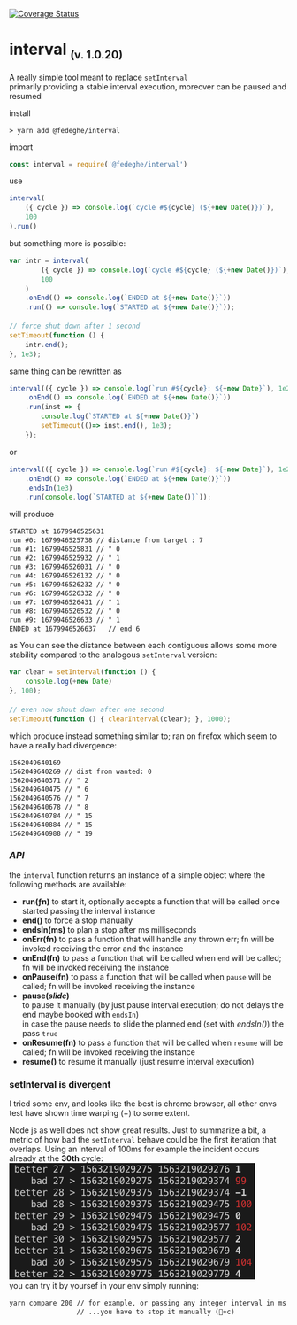 [![Coverage Status](https://coveralls.io/repos/github/fedeghe/interval/badge.svg?branch=master)](https://coveralls.io/github/fedeghe/interval?branch=master)  
# interval <sub><small>(v. 1.0.20)</small></sub>

A really simple tool meant to replace `setInterval`  
primarily providing a stable interval execution, moreover can be paused and resumed

install
``` shell
> yarn add @fedeghe/interval 
```
import 
``` js
const interval = require('@fedeghe/interval')
```

use 
``` js
interval(
    ({ cycle }) => console.log(`cycle #${cycle} (${+new Date()})`),
    100
).run()
```
but something more is possible:
``` js
var intr = interval(
        ({ cycle }) => console.log(`cycle #${cycle} (${+new Date()})`),
        100
    )
    .onEnd(() => console.log(`ENDED at ${+new Date()}`))
    .run(() => console.log(`STARTED at ${+new Date()}`));

// force shut down after 1 second
setTimeout(function () {
    intr.end();
}, 1e3);
```
same thing can be rewritten as 
```js
interval(({ cycle }) => console.log(`run #${cycle}: ${+new Date}`), 1e2)
    .onEnd(() => console.log(`ENDED at ${+new Date()}`))
    .run(inst => {
        console.log(`STARTED at ${+new Date()}`)
        setTimeout(()=> inst.end(), 1e3);
    });
```
or
``` js
interval(({ cycle }) => console.log(`run #${cycle}: ${+new Date}`), 1e2)
    .onEnd(() => console.log(`ENDED at ${+new Date()}`))
    .endsIn(1e3)
    .run(console.log(`STARTED at ${+new Date()}`));
```

will produce

```
STARTED at 1679946525631
run #0: 1679946525738 // distance from target : 7
run #1: 1679946525831 // " 0
run #2: 1679946525932 // " 1
run #3: 1679946526031 // " 0
run #4: 1679946526132 // " 0
run #5: 1679946526232 // " 0
run #6: 1679946526332 // " 0
run #7: 1679946526431 // " 1
run #8: 1679946526532 // " 0
run #9: 1679946526633 // " 1
ENDED at 1679946526637   // end 6
```
as You can see the distance between each contiguous allows some more stability compared to the analogous `setInterval` version:

``` js
var clear = setInterval(function () {
    console.log(+new Date)
}, 100);

// even now shout down after one second
setTimeout(function () { clearInterval(clear); }, 1000);
```
which produce instead something similar to; ran on firefox which seem to have a really bad divergence:
```
1562049640169
1562049640269 // dist from wanted: 0
1562049640371 // " 2
1562049640475 // " 6
1562049640576 // " 7
1562049640678 // " 8
1562049640784 // " 15
1562049640884 // " 15
1562049640988 // " 19
```
### _API_
the `interval` function returns an instance of a simple object where the following methods are available:
- **run(ƒn)** to start it, optionally accepts a function that will be called once started passing the interval instance
- **end()** to force a stop manually
- **endsIn(ms)** to plan a stop after ms milliseconds
- **onErr(fn)** to pass a function that will handle any thrown err; fn will be invoked receiving the error and the instance
- **onEnd(fn)** to pass a function that will be called when `end` will be called; fn will be invoked receiving the instance  
- **onPause(fn)** to pass a function that will be called when `pause` will be called; fn will be invoked receiving the instance 
- **pause(_slide_)**  
    to pause it manually (by just pause interval execution; do not delays the end maybe booked with `endsIn`)  
    in case the pause needs to slide the planned end (set with _endsIn()_) the pass `true`
- **onResume(fn)** to pass a function that will be called when `resume` will be called; fn will be invoked receiving the instance  
- **resume()** to resume it manually (just resume interval execution)

### setInterval is divergent  
I tried some env, and looks like the best is chrome browser, all other envs test have shown time warping (+) to some extent.  

Node js as well does not show great  results.
Just to summarize a bit, a metric of how bad the `setInterval` behave could be the first iteration that overlaps. 
Using an interval of 100ms for example the incident occurs already at the **30th** cycle:  
![100runs](https://raw.githubusercontent.com/fedeghe/interval/master/compare/100.png)  
you can try it by yoursef in your env simply running:  
```
yarn compare 200 // for example, or passing any integer interval in ms
                 // ...you have to stop it manually (+c)
```





